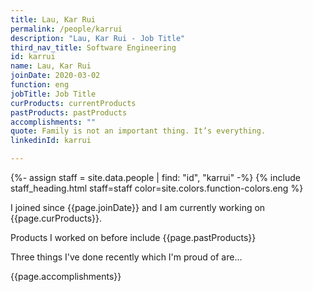 ```yaml
---
title: Lau, Kar Rui
permalink: /people/karrui
description: "Lau, Kar Rui - Job Title"
third_nav_title: Software Engineering
id: karrui
name: Lau, Kar Rui
joinDate: 2020-03-02
function: eng
jobTitle: Job Title
curProducts: currentProducts
pastProducts: pastProducts
accomplishments: ""
quote: Family is not an important thing. It’s everything.
linkedinId: karrui

---
```


{%- assign staff = site.data.people | find: "id", "karrui" -%}
{% include staff_heading.html staff=staff color=site.colors.function-colors.eng %}

<p>I joined since {{page.joinDate}} and I am currently working on {{page.curProducts}}.</p>

<p>Products I worked on before include {{page.pastProducts}}</p>

<p>Three things I've done recently which I'm proud of are...</p>
{{page.accomplishments}}
